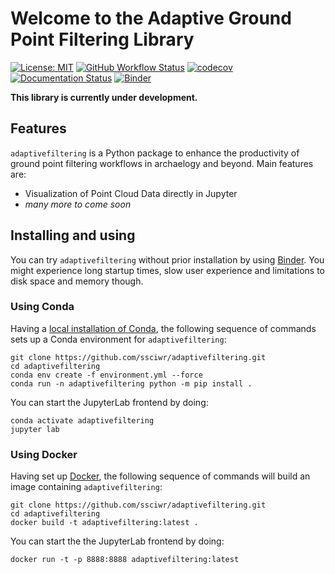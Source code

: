# Welcome to the Adaptive Ground Point Filtering Library

[![License: MIT](https://img.shields.io/badge/License-MIT-yellow.svg)](https://opensource.org/licenses/MIT)
[![GitHub Workflow Status](https://img.shields.io/github/workflow/status/ssciwr/adaptivefiltering/CI)](https://github.com/ssciwr/adaptivefiltering/actions?query=workflow%3ACI)
[![codecov](https://codecov.io/gh/ssciwr/adaptivefiltering/branch/main/graph/badge.svg?token=ONIG38R74Y)](https://codecov.io/gh/ssciwr/adaptivefiltering)
[![Documentation Status](https://readthedocs.org/projects/adaptivefiltering/badge/)](https://adaptivefiltering.readthedocs.io/)
[![Binder](https://mybinder.org/badge_logo.svg)](https://mybinder.org/v2/gh/ssciwr/adaptivefiltering/main)

**This library is currently under development.**

## Features

`adaptivefiltering` is a Python package to enhance the productivity of ground point filtering workflows in archaelogy and beyond.
Main features are:

* Visualization of Point Cloud Data directly in Jupyter
* *many more to come soon*

## Installing and using

You can try `adaptivefiltering` without prior installation by using [Binder](https://mybinder.org/v2/gh/ssciwr/adaptivefiltering/main).
You might experience long startup times, slow user experience and limitations to disk space and memory though.

### Using Conda

Having a [local installation of Conda](https://conda.io/projects/conda/en/latest/user-guide/install/index.html), the following sequence of commands sets up a Conda environment for `adaptivefiltering`:

```
git clone https://github.com/ssciwr/adaptivefiltering.git
cd adaptivefiltering
conda env create -f environment.yml --force
conda run -n adaptivefiltering python -m pip install .
```

You can start the JupyterLab frontend by doing:

```
conda activate adaptivefiltering
jupyter lab
```

### Using Docker

Having set up [Docker](https://docs.docker.com/get-docker/), the following sequence of commands will build an image containing `adaptivefiltering`:

```
git clone https://github.com/ssciwr/adaptivefiltering.git
cd adaptivefiltering
docker build -t adaptivefiltering:latest .
```

You can start the the JupyterLab frontend by doing:

```
docker run -t -p 8888:8888 adaptivefiltering:latest
```
